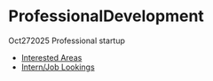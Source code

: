 # ProfessionalDevelopment
Oct272025 Professional startup

* [Interested Areas](./InterestedAreas.md)
* [Intern/Job Lookings](./JobsInternsLookings.md)
